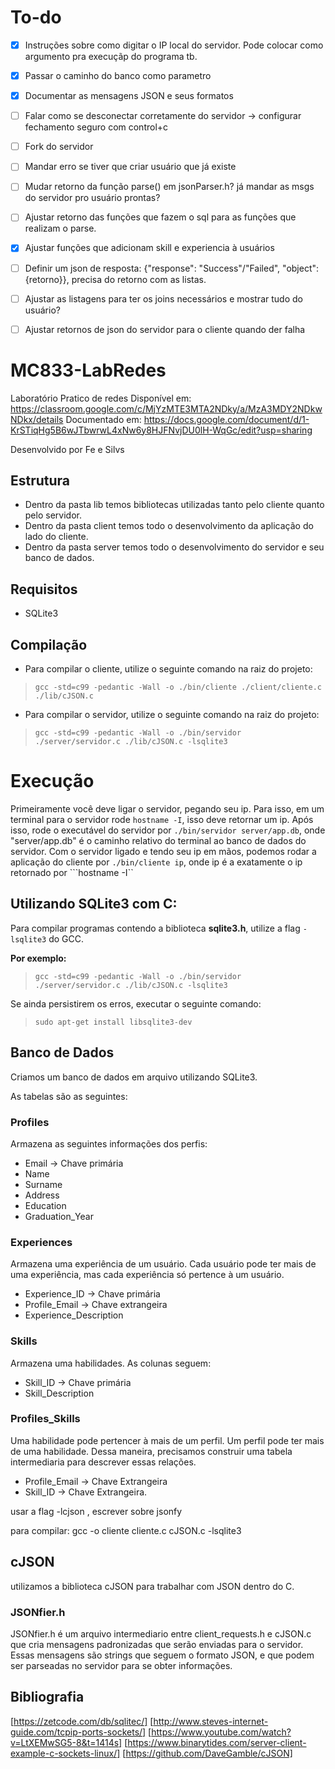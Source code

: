 # To-do

- [X] Instruções sobre como digitar o IP local do servidor. Pode colocar como argumento pra execuçãp do programa tb.
- [X] Passar o caminho do banco como parametro
- [X] Documentar as mensagens JSON e seus formatos
- [ ] Falar como se desconectar corretamente do servidor -> configurar fechamento seguro com control+c
- [ ] Fork do servidor
- [ ] Mandar erro se tiver que criar usuário que já existe
- [ ] Mudar retorno da função parse() em jsonParser.h? já mandar as msgs do servidor pro usuário prontas?
- [ ] Ajustar retorno das funções que fazem o sql para as funções que realizam o parse.
- [X] Ajustar funções que adicionam skill e experiencia à usuários
- [ ] Definir um json de resposta: {"response": "Success"/"Failed", "object": {retorno}}, precisa do retorno com as listas.
- [ ] Ajustar as listagens para ter os joins necessários e mostrar tudo do usuário?
- [ ] Ajustar retornos de json do servidor para o cliente quando der falha



# MC833-LabRedes
Laboratório Pratico de redes
Disponível em: https://classroom.google.com/c/MjYzMTE3MTA2NDky/a/MzA3MDY2NDkwNDkx/details
Documentado em: https://docs.google.com/document/d/1-KrSTiqHg5B6wJTbwrwL4xNw6y8HJFNvjDU0lH-WqGc/edit?usp=sharing

Desenvolvido por Fe e Silvs

## Estrutura
* Dentro da pasta lib temos bibliotecas utilizadas tanto pelo cliente quanto pelo servidor.
* Dentro da pasta client temos todo o desenvolvimento da aplicação do lado do cliente.
* Dentro da pasta server temos todo o desenvolvimento do servidor e seu banco de dados.

## Requisitos

- SQLite3

## Compilação
* Para compilar o cliente, utilize o seguinte comando na raiz do projeto:
>```gcc -std=c99 -pedantic -Wall -o ./bin/cliente ./client/cliente.c ./lib/cJSON.c```

* Para compilar o servidor, utilize o seguinte comando na raiz do projeto:
>```gcc -std=c99 -pedantic -Wall -o ./bin/servidor ./server/servidor.c ./lib/cJSON.c -lsqlite3```

# Execução
Primeiramente você deve ligar o servidor, pegando seu ip. Para isso, em um terminal para o servidor rode ```hostname -I```, isso deve retornar um ip. Após isso, rode o executável do servidor por ```./bin/servidor server/app.db```, onde "server/app.db" é o caminho relativo do terminal ao banco de dados do servidor.
Com o servidor ligado e tendo seu ip em mãos, podemos rodar a aplicação do cliente por ```./bin/cliente ip```, onde ip é a exatamente o ip retornado por ```hostname -I``

## Utilizando SQLite3 com C:

Para compilar programas contendo a biblioteca __sqlite3.h__, utilize a flag ```-lsqlite3``` do GCC.

**Por exemplo:**

>```gcc -std=c99 -pedantic -Wall -o ./bin/servidor ./server/servidor.c ./lib/cJSON.c -lsqlite3```

Se ainda persistirem os erros, executar o seguinte comando:

>```sudo apt-get install libsqlite3-dev```

## Banco de Dados

Criamos um banco de dados em arquivo utilizando SQLite3.

As tabelas são as seguintes:

### Profiles

Armazena as seguintes informações dos perfis:

- Email -> Chave primária
- Name
- Surname
- Address
- Education
- Graduation_Year

### Experiences

Armazena uma experiência de um usuário. Cada usuário pode ter mais de uma experiência, mas cada experiência só pertence à um usuário.

- Experience_ID -> Chave primária
- Profile_Email -> Chave extrangeira
- Experience_Description

### Skills

Armazena uma habilidades. As colunas seguem:

- Skill_ID -> Chave primária
- Skill_Description

### Profiles_Skills

Uma habilidade pode pertencer à mais de um perfil. Um perfil pode ter mais de uma habilidade. Dessa maneira, precisamos construir uma tabela intermediaria para descrever essas relações.

- Profile_Email -> Chave Extrangeira
- Skill_ID -> Chave Extrangeira.

usar a flag -lcjson , escrever sobre jsonfy

para compilar: gcc -o cliente cliente.c cJSON.c  -lsqlite3 

## cJSON

utilizamos a biblioteca cJSON para trabalhar com JSON dentro do C.

### JSONfier.h

JSONfier.h é um arquivo intermediario entre client_requests.h e cJSON.c que cria mensagens padronizadas que serão enviadas para o servidor.
Essas mensagens são strings que seguem o formato JSON, e que podem ser parseadas no servidor para se obter informações. 


## Bibliografia

[https://zetcode.com/db/sqlitec/]
[http://www.steves-internet-guide.com/tcpip-ports-sockets/]
[https://www.youtube.com/watch?v=LtXEMwSG5-8&t=1414s]
[https://www.binarytides.com/server-client-example-c-sockets-linux/]
[https://github.com/DaveGamble/cJSON]